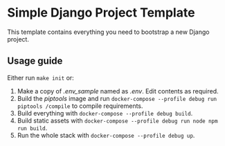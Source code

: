 # Simple Django Project Template

This template contains everything you need to bootstrap a new Django project.

## Usage guide

Either run `make init` or:

1. Make a copy of *.env_sample* named as *.env*. Edit contents as required.
2. Build the *piptools* image and run `docker-compose --profile debug run piptools /compile` to compile requirements.
3. Build everything with `docker-compose --profile debug build`.
4. Build static assets with `docker-compose --profile debug run node npm run build`.
5. Run the whole stack with `docker-compose --profile debug up`.
